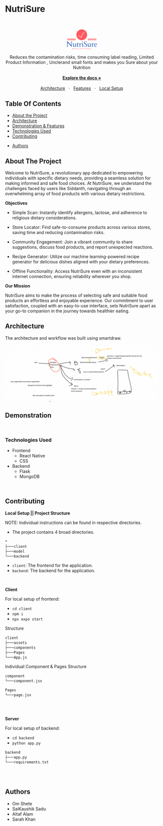 # NutriSure

<br/>

<p align="center">
  <img src="./client/assets/logo.png" width="20%" />
</p>

<p align="center">
  Reduces the contamination risks, time consuming label  reading, Limited Product Information , Unclerand small fonts and makes you Sure about your Nutrition
  <br />
  <br />
  <a href="#table-of-contents"><b>Explore the docs »</b></a>
  <br />
  <br />
  <a href="#architecture-and-design">Architecture</a>
  &nbsp;&nbsp;·&nbsp;&nbsp;
  <a href="#demonstration">Features</a>
  &nbsp;&nbsp;·&nbsp;&nbsp;
  <a href="#contributing">Local Setup</a>
  <br />
</p>

## Table Of Contents

- [About the Project](#about-the-project)
- [Architecture](#architecture)
- [Demonstration & Features](#demonstration)
- [Technologies Used](#technologies-used)
- [Contributing](#contributing)
<!-- - [License](#license) -->
- [Authors](#authors)

## About The Project

Welcome to NutriSure, a revolutionary app dedicated to empowering individuals with specific dietary needs, providing a seamless solution for making informed and safe food choices. At NutriSure, we understand the challenges faced by users like Siddanth, navigating through an overwhelming array of food products with various dietary restrictions.

**Objectives**

- Simple Scan: Instantly identify allergens, lactose, and adherence to religious dietary considerations.

- Store Locator: Find safe-to-consume products across various stores, saving time and reducing contamination risks.

- Community Engagement: Join a vibrant community to share suggestions, discuss food products, and report unexpected reactions.

- Recipe Generator: Utilize our machine learning-powered recipe generator for delicious dishes aligned with your dietary preferences.

- Offline Functionality: Access NutriSure even with an inconsistent internet connection, ensuring reliability wherever you shop.

**Our Mission**

NutriSure aims to make the process of selecting safe and suitable food products an effortless and enjoyable experience. Our commitment to user satisfaction, coupled with an easy-to-use interface, sets NutriSure apart as your go-to companion in the journey towards healthier eating.

## Architecture

The architecture and workflow was built using smartdraw.

<img src="./client/assets/architecture.jpg" alt="architecture">

## Demonstration



<br />

### Technologies Used

- Frontend
  - React Native
  - CSS
- Backend
  - Flask
  - MongoDB

<br />

## Contributing

**Local Setup || Project Structure**

NOTE: Individual instructions can be found in respective directories.

- The project contains 4 broad directories.

```
*
├───client
├───model
└───backend
```

- `client`: The frontend for the application.
- `backend`: The backend for the application.

<br />

**Client**

For local setup of frontend:

- `cd client`
- `npm i`
- `npx expo start`

Structure

```
client
├───assets
├───components
├───Pages
└───App.js
```

Individual Component & Pages Structure

```
component
└───component.jsx
```

```
Pages
└───page.jsx
```

<br />
<br />

**Server**

For local setup of backend:

- `cd backend`
- `python app.py`

```
backend
├───app.py
└───requirements.txt
```

<br />
<br />

## Authors

- Om Shete
- SaiKaushik Sadu
- Altaf Alam
- Sarah Khan
